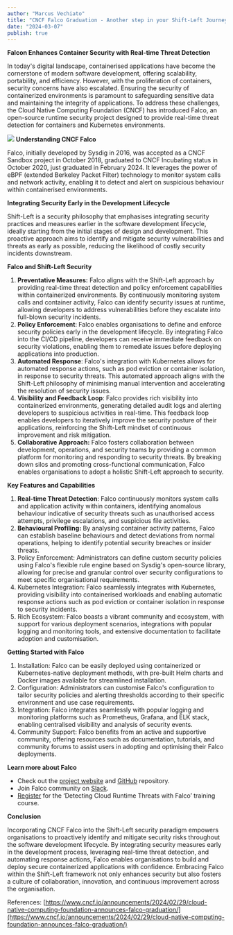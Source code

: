 ```yaml
---
author: "Marcus Vechiato"
title: "CNCF Falco Graduation - Another step in your Shift-Left Journey"
date: "2024-03-07"
publish: true
--- 
```


**Falcon Enhances Container Security with Real-time Threat Detection**

In today's digital landscape, containerised applications have become the cornerstone of modern software development, offering scalability, portability, and efficiency. However, with the proliferation of containers, security concerns have also escalated. Ensuring the security of containerized environments is paramount to safeguarding sensitive data and maintaining the integrity of applications. To address these challenges, the Cloud Native Computing Foundation (CNCF) has introduced Falco, an open-source runtime security project designed to provide real-time threat detection for containers and Kubernetes environments.

![](https://falco.org/img/falco-schema.svg)
**Understanding CNCF Falco**

Falco, initially developed by Sysdig in 2016, was accepted as a CNCF Sandbox project in October 2018, graduated to CNCF Incubating status in October 2020, just graduated in February 2024. It leverages the power of eBPF (extended Berkeley Packet Filter) technology to monitor system calls and network activity, enabling it to detect and alert on suspicious behaviour within containerised environments.

**Integrating Security Early in the Development Lifecycle**

Shift-Left is a security philosophy that emphasises integrating security practices and measures earlier in the software development lifecycle, ideally starting from the initial stages of design and development. This proactive approach aims to identify and mitigate security vulnerabilities and threats as early as possible, reducing the likelihood of costly security incidents downstream.

**Falco and Shift-Left Security**

1. **Preventative Measures:** Falco aligns with the Shift-Left approach by providing real-time threat detection and policy enforcement capabilities within containerized environments. By continuously monitoring system calls and container activity, Falco can identify security issues at runtime, allowing developers to address vulnerabilities before they escalate into full-blown security incidents.
2. **Policy Enforcement**: Falco enables organisations to define and enforce security policies early in the development lifecycle. By integrating Falco into the CI/CD pipeline, developers can receive immediate feedback on security violations, enabling them to remediate issues before deploying applications into production.
3. **Automated Response**: Falco's integration with Kubernetes allows for automated response actions, such as pod eviction or container isolation, in response to security threats. This automated approach aligns with the Shift-Left philosophy of minimising manual intervention and accelerating the resolution of security issues.
4. **Visibility and Feedback Loop**: Falco provides rich visibility into containerized environments, generating detailed audit logs and alerting developers to suspicious activities in real-time. This feedback loop enables developers to iteratively improve the security posture of their applications, reinforcing the Shift-Left mindset of continuous improvement and risk mitigation.
5. **Collaborative Approach:** Falco fosters collaboration between development, operations, and security teams by providing a common platform for monitoring and responding to security threats. By breaking down silos and promoting cross-functional communication, Falco enables organisations to adopt a holistic Shift-Left approach to security.

**Key Features and Capabilities**

1. **Real-time Threat Detection**: Falco continuously monitors system calls and application activity within containers, identifying anomalous behaviour indicative of security threats such as unauthorised access attempts, privilege escalations, and suspicious file activities.
2. **Behavioural Profiling:** By analysing container activity patterns, Falco can establish baseline behaviours and detect deviations from normal operations, helping to identify potential security breaches or insider threats.
3. Policy Enforcement: Administrators can define custom security policies using Falco's flexible rule engine based on Sysdig's open-source library, allowing for precise and granular control over security configurations to meet specific organisational requirements.
4. Kubernetes Integration: Falco seamlessly integrates with Kubernetes, providing visibility into containerised workloads and enabling automatic response actions such as pod eviction or container isolation in response to security incidents.
5. Rich Ecosystem: Falco boasts a vibrant community and ecosystem, with support for various deployment scenarios, integrations with popular logging and monitoring tools, and extensive documentation to facilitate adoption and customisation. 

**Getting Started with Falco**

1. Installation: Falco can be easily deployed using containerized or Kubernetes-native deployment methods, with pre-built Helm charts and Docker images available for streamlined installation.
2. Configuration: Administrators can customise Falco's configuration to tailor security policies and alerting thresholds according to their specific environment and use case requirements.
3. Integration: Falco integrates seamlessly with popular logging and monitoring platforms such as Prometheus, Grafana, and ELK stack, enabling centralised visibility and analysis of security events.
4. Community Support: Falco benefits from an active and supportive community, offering resources such as documentation, tutorials, and community forums to assist users in adopting and optimising their Falco deployments.

**Learn more about Falco**

- Check out the [project website](https://falco.org/) and [GitHub](https://github.com/falcosecurity/falco) repository.
- Join Falco community on [Slack](https://kubernetes.slack.com/?redir=%2Fmessages%2Ffalco).
- [Register](https://training.linuxfoundation.org/training/detecting-cloud-runtime-threats-with-falco-lfs254/) for the ‘Detecting Cloud Runtime Threats with Falco’ training course.

**Conclusion**

Incorporating CNCF Falco into the Shift-Left security paradigm empowers organisations to proactively identify and mitigate security risks throughout the software development lifecycle. By integrating security measures early in the development process, leveraging real-time threat detection, and automating response actions, Falco enables organisations to build and deploy secure containerized applications with confidence. Embracing Falco within the Shift-Left framework not only enhances security but also fosters a culture of collaboration, innovation, and continuous improvement across the organisation.

  
References: [https://www.cncf.io/announcements/2024/02/29/cloud-native-computing-foundation-announces-falco-graduation/](https://www.cncf.io/announcements/2024/02/29/cloud-native-computing-foundation-announces-falco-graduation/)